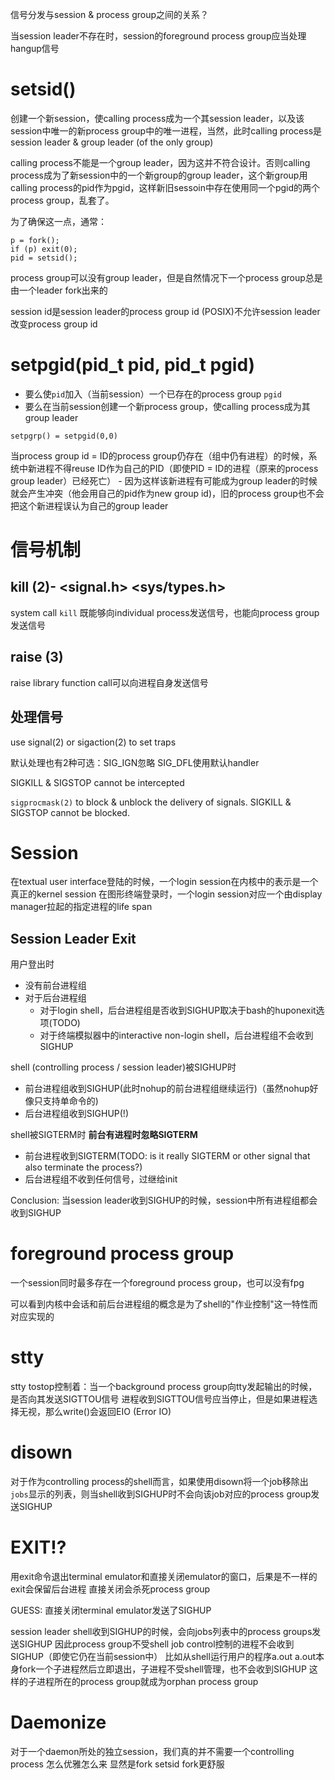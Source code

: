信号分发与session & process group之间的关系？

当session leader不存在时，session的foreground process group应当处理hangup信号

setsid()
==============
创建一个新session，使calling process成为一个其session leader，以及该session中唯一的新process group中的唯一进程，当然，此时calling process是session leader & group leader (of the only group)

calling process不能是一个group leader，因为这并不符合设计。否则calling process成为了新session中的一个新group的group leader，这个新group用calling process的pid作为pgid，这样新旧sessoin中存在使用同一个pgid的两个process group，乱套了。

为了确保这一点，通常：
```
p = fork();
if (p) exit(0);
pid = setsid();
```

process group可以没有group leader，但是自然情况下一个process group总是由一个leader fork出来的

session id是session leader的process group id
(POSIX)不允许session leader改变process group id


setpgid(pid_t pid, pid_t pgid)
=============
- 要么使`pid`加入（当前session）一个已存在的process group `pgid`
- 要么在当前session创建一个新process group，使calling process成为其group leader

```
setpgrp() = setpgid(0,0)
```



当process group id = ID的process group仍存在（组中仍有进程）的时候，系统中新进程不得reuse ID作为自己的PID（即使PID = ID的进程（原来的process group leader）已经死亡） - 因为这样该新进程有可能成为group leader的时候就会产生冲突（他会用自己的pid作为new group id)，旧的process group也不会把这个新进程误认为自己的group leader


信号机制
==============
kill (2)- <signal.h> <sys/types.h>
---------------
system call `kill` 既能够向individual process发送信号，也能向process group发送信号

raise (3)
---------------
raise library function call可以向进程自身发送信号

处理信号
---------------
use signal(2) or sigaction(2) to set traps

默认处理也有2种可选：SIG_IGN忽略	SIG_DFL使用默认handler

SIGKILL & SIGSTOP cannot be intercepted

`sigprocmask(2)` to block & unblock the delivery of signals.
SIGKILL & SIGSTOP cannot be blocked.

Session
==============
在textual user interface登陆的时候，一个login session在内核中的表示是一个真正的kernel session
在图形终端登录时，一个login session对应一个由display manager拉起的指定进程的life span

Session Leader Exit
-------------
用户登出时
- 没有前台进程组
- 对于后台进程组
  - 对于login shell，后台进程组是否收到SIGHUP取决于bash的huponexit选项(TODO)
  - 对于终端模拟器中的interactive non-login shell，后台进程组不会收到SIGHUP

shell (controlling process / session leader)被SIGHUP时
- 前台进程组收到SIGHUP(此时nohup的前台进程组继续运行)（虽然nohup好像只支持单命令的)
- 后台进程组收到SIGHUP(!)

shell被SIGTERM时
**前台有进程时忽略SIGTERM**
- 前台进程收到SIGTERM(TODO: is it really SIGTERM or other signal that also terminate the process?)
- 后台进程组不收到任何信号，过继给init

Conclusion: 当session leader收到SIGHUP的时候，session中所有进程组都会收到SIGHUP

foreground process group
=========
一个session同时最多存在一个foreground process group，也可以没有fpg

可以看到内核中会话和前后台进程组的概念是为了shell的"作业控制"这一特性而对应实现的

stty
===========
stty tostop控制着：当一个background process group向tty发起输出的时候，是否向其发送SIGTTOU信号
进程收到SIGTTOU信号应当停止，但是如果进程选择无视，那么write()会返回EIO (Error IO)

disown
============
对于作为controlling process的shell而言，如果使用disown将一个job移除出`jobs`显示的列表，则当shell收到SIGHUP时不会向该job对应的process group发送SIGHUP


EXIT!?
=============
用exit命令退出terminal emulator和直接关闭emulator的窗口，后果是不一样的
exit会保留后台进程
直接关闭会杀死process group

GUESS: 直接关闭terminal emulator发送了SIGHUP

session leader shell收到SIGHUP的时候，会向jobs列表中的process groups发送SIGHUP
因此process group不受shell job control控制的进程不会收到SIGHUP（即使它仍在当前session中）
比如从shell运行用户的程序a.out
a.out本身fork一个子进程然后立即退出，子进程不受shell管理，也不会收到SIGHUP
这样的子进程所在的process group就成为orphan process group

Daemonize
==============
对于一个daemon所处的独立session，我们真的并不需要一个controlling process
怎么优雅怎么来 显然是fork setsid fork更舒服
